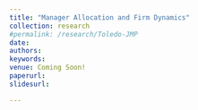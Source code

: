 ```yaml
---
title: "Manager Allocation and Firm Dynamics"
collection: research
#permalink: /research/Toledo-JMP
date: 
authors:
keywords: 
venue: Coming Soon!
paperurl: 
slidesurl: 

---
```



